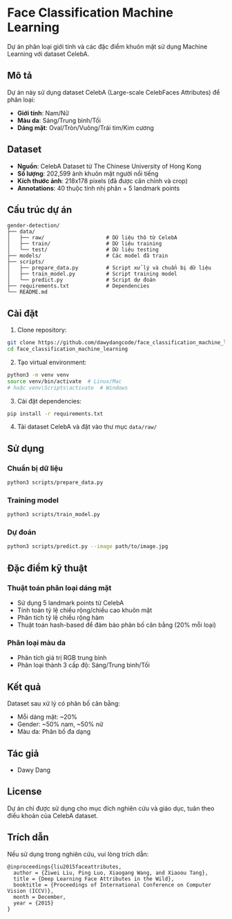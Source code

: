 # Face Classification Machine Learning

Dự án phân loại giới tính và các đặc điểm khuôn mặt sử dụng Machine Learning với dataset CelebA.

## Mô tả

Dự án này sử dụng dataset CelebA (Large-scale CelebFaces Attributes) để phân loại:

- **Giới tính**: Nam/Nữ
- **Màu da**: Sáng/Trung bình/Tối
- **Dáng mặt**: Oval/Tròn/Vuông/Trái tim/Kim cương

## Dataset

- **Nguồn**: CelebA Dataset từ The Chinese University of Hong Kong
- **Số lượng**: 202,599 ảnh khuôn mặt người nổi tiếng
- **Kích thước ảnh**: 218x178 pixels (đã được căn chỉnh và crop)
- **Annotations**: 40 thuộc tính nhị phân + 5 landmark points

## Cấu trúc dự án

```
gender-detection/
├── data/
│   ├── raw/                    # Dữ liệu thô từ CelebA
│   ├── train/                  # Dữ liệu training
│   └── test/                   # Dữ liệu testing
├── models/                     # Các model đã train
├── scripts/
│   ├── prepare_data.py         # Script xử lý và chuẩn bị dữ liệu
│   ├── train_model.py          # Script training model
│   └── predict.py              # Script dự đoán
├── requirements.txt            # Dependencies
└── README.md
```

## Cài đặt

1. Clone repository:

```bash
git clone https://github.com/dawydangcode/face_classification_machine_learning.git
cd face_classification_machine_learning
```

2. Tạo virtual environment:

```bash
python3 -m venv venv
source venv/bin/activate  # Linux/Mac
# hoặc venv\Scripts\activate  # Windows
```

3. Cài đặt dependencies:

```bash
pip install -r requirements.txt
```

4. Tải dataset CelebA và đặt vào thư mục `data/raw/`

## Sử dụng

### Chuẩn bị dữ liệu

```bash
python3 scripts/prepare_data.py
```

### Training model

```bash
python3 scripts/train_model.py
```

### Dự đoán

```bash
python3 scripts/predict.py --image path/to/image.jpg
```

## Đặc điểm kỹ thuật

### Thuật toán phân loại dáng mặt

- Sử dụng 5 landmark points từ CelebA
- Tính toán tỷ lệ chiều rộng/chiều cao khuôn mặt
- Phân tích tỷ lệ chiều rộng hàm
- Thuật toán hash-based để đảm bảo phân bố cân bằng (20% mỗi loại)

### Phân loại màu da

- Phân tích giá trị RGB trung bình
- Phân loại thành 3 cấp độ: Sáng/Trung bình/Tối

## Kết quả

Dataset sau xử lý có phân bố cân bằng:

- Mỗi dáng mặt: ~20%
- Gender: ~50% nam, ~50% nữ
- Màu da: Phân bố đa dạng

## Tác giả

- Dawy Dang

## License

Dự án chỉ được sử dụng cho mục đích nghiên cứu và giáo dục, tuân theo điều khoản của CelebA dataset.

## Trích dẫn

Nếu sử dụng trong nghiên cứu, vui lòng trích dẫn:

```
@inproceedings{liu2015faceattributes,
  author = {Ziwei Liu, Ping Luo, Xiaogang Wang, and Xiaoou Tang},
  title = {Deep Learning Face Attributes in the Wild},
  booktitle = {Proceedings of International Conference on Computer Vision (ICCV)},
  month = December,
  year = {2015}
}
```
